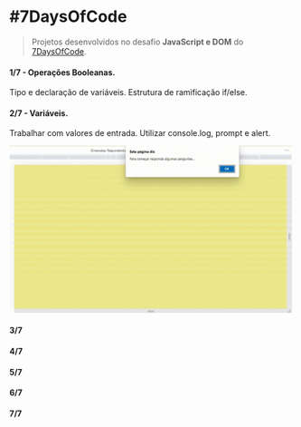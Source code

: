 # #7DaysOfCode
> Projetos desenvolvidos no desafio **JavaScript e DOM** do [7DaysOfCode](https://7daysofcode.io/).


#### 1/7 - Operações Booleanas.   
Tipo e declaração de variáveis.
Estrutura de ramificação if/else.


#### 2/7 - Variáveis.  

Trabalhar com valores de entrada.
Utilizar console.log, prompt e alert.

<img src="images/dia2.gif" width="500" >



#### 3/7


#### 4/7


#### 5/7


#### 6/7


#### 7/7